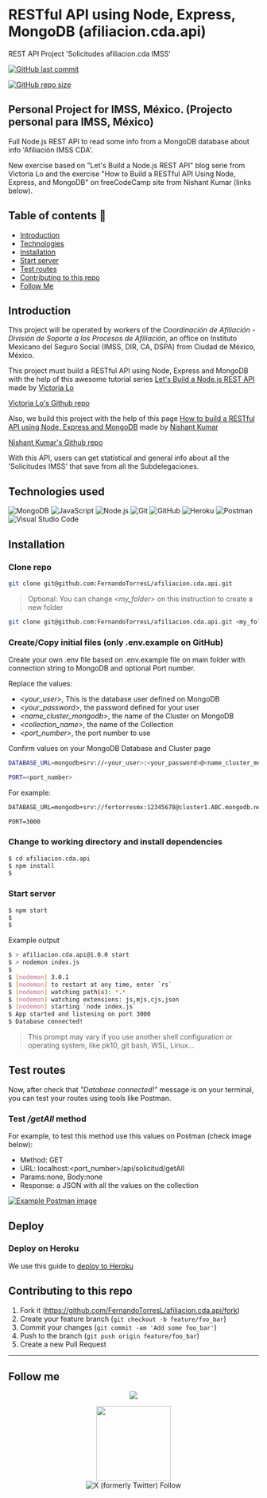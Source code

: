 # RESTful API using Node, Express, MongoDB (afiliacion.cda.api)
REST API Project 'Solicitudes afiliacion.cda IMSS' 

<a href="https://github.com/FernandoTorresL/afiliacion.cda.api/commits/main" target="_blank">![GitHub last commit](https://img.shields.io/github/last-commit/FernandoTorresL/afiliacion.cda.api)</a>

<a href="https://github.com/FernandoTorresL/afiliacion.cda.api" target="_blank">![GitHub repo size](https://img.shields.io/github/repo-size/FernandoTorresL/afiliacion.cda.api)</a>
## Personal Project for IMSS, México. (Projecto personal para IMSS, México)

Full Node.js REST API to read some info from a MongoDB database about info 'Afiliación IMSS CDA'.

New exercise based on "Let's Build a Node.js REST API" blog serie from Victoria Lo and the exercise "How to Build a RESTful API Using Node, Express, and MongoDB" on freeCodeCamp site from Nishant Kumar (links below).

## Table of contents 👀
* [Introduction](#introduction)
* [Technologies](#technology-used)
* [Installation](#installation)
* [Start server](#start-server)
* [Test routes](#test-routes)
* [Contributing to this repo](#contributing-to-this-repo)
* [Follow Me](#follow-me)

## Introduction

This project will be operated by workers of the _Coordinación de Afiliación - División de Soporte a los Procesos de Afiliación_, an office on Instituto Mexicano del Seguro Social (IMSS, DIR, CA, DSPA) from Ciudad de México, México.

This project must build a RESTful API using Node, Express and MongoDB with the help of this awesome tutorial series [Let's Build a Node.js REST API](https://hashnode.com/series/lets-build-a-nodejs-rest-api-ckcov1aob00dcfms19o5g2x42) made by [Victoria Lo](https://lo-victoria.com/)

[Victoria Lo's Github repo](https://github.com/victoria-lo/TAPI)

Also, we build this project with the help of this page [How to build a RESTful API using Node, Express and MongoDB](https://www.freecodecamp.org/news/build-a-restful-api-using-node-express-and-mongodb/) made by [Nishant Kumar](https://www.freecodecamp.org/news/author/nishant-kumar/)

[Nishant Kumar's Github repo](https://github.com/nishant-666/Rest-Api-Express-MongoDB)

With this API, users can get statistical and general info about all the 'Solicitudes IMSS' that save from all the Subdelegaciones.

## Technologies used

![MongoDB](https://img.shields.io/static/v1?style=for-the-badge&message=MongoDB&color=47A248&logo=MongoDB&logoColor=FFFFFF&label=)
![JavaScript](https://img.shields.io/static/v1?style=for-the-badge&message=JavaScript&color=222222&logo=JavaScript&logoColor=F7DF1E&label=)
![Node.js](https://img.shields.io/static/v1?style=for-the-badge&message=Node.js&color=339933&logo=Node.js&logoColor=FFFFFF&label=)
![Git](https://img.shields.io/static/v1?style=for-the-badge&message=Git&color=F05032&logo=Git&logoColor=FFFFFF&label=)
![GitHub](https://img.shields.io/static/v1?style=for-the-badge&message=GitHub&color=181717&logo=GitHub&logoColor=FFFFFF&label=)
![Heroku](https://img.shields.io/static/v1?style=for-the-badge&message=Heroku&color=79589f&logo=Heroku&logoColor=FFFFFF&label=)
![Postman](https://img.shields.io/badge/Postman-FF6C37?style=for-the-badge&logo=Postman&logoColor=white)
![Visual Studio Code](https://img.shields.io/static/v1?style=for-the-badge&message=VS+Code&color=007ACC&logo=Visual+Studio+Code&logoColor=FFFFFF&label=)

## Installation

### Clone repo

```sh
git clone git@github.com:FernandoTorresL/afiliacion.cda.api.git
```

> Optional: You can change *<my_folder>* on this instruction to create a new folder


```sh
git clone git@github.com:FernandoTorresL/afiliacion.cda.api.git <my_folder> 
```

### Create/Copy initial files (only .env.example on GitHub)

Create your own .env file based on .env.example file on main folder with connection string to MongoDB and optional Port number.

Replace the values:
- *<your_user>*, This is the database user defined on MongoDB
- *<your_password>*, the password defined for your user
- *<name_cluster_mongodb>*, the name of the Cluster on MongoDB
- *<collection_name>*, the name of the Collection
- *<port_number>*, the port number to use

Confirm values on your MongoDB Database and Cluster page

```sh
DATABASE_URL=mongodb+srv://<your_user>:<your_password>@<name_cluster_mongodb>/<collection_name>?retryWrites=true&w=majority

PORT=<port_number>
```

For example:

```txt
DATABASE_URL=mongodb+srv://fertorresmx:12345678@cluster1.ABC.mongodb.net/Subdelegaciones?retryWrites=true&w=majority

PORT=3000
```

### Change to working directory and install dependencies

```sh
$ cd afiliacion.cda.api
$ npm install
$
```

### Start server

```sh
$ npm start
$
$
```

Example output

```sh
$ > afiliacion.cda.api@1.0.0 start
$ > nodemon index.js
$
$ [nodemon] 3.0.1
$ [nodemon] to restart at any time, enter `rs`
$ [nodemon] watching path(s): *.*
$ [nodemon] watching extensions: js,mjs,cjs,json
$ [nodemon] starting `node index.js`
$ App started and listening on port 3000
$ Database connected!
```

> This prompt may vary if you use another shell configuration or operating system, like pk10, git bash, WSL, Linux...

## Test routes

Now, after check that *"Database connected!"* message is on your terminal, you can test your routes using tools like Postman.

### Test */getAll* method

For example, to test this method use this values on Postman (check image below):
- Method: GET
- URL: localhost:<port_number>/api/solicitud/getAll
- Params:none, Body:none
- Response: a JSON with all the values on the collection

<a href="https://imgur.com/0BUqUEP"><img src="https://i.imgur.com/0BUqUEP.png" title="Example Postman image" /></a>


## Deploy

### Deploy on Heroku

We use this guide to [deploy to Heroku](https://dashboard.heroku.com/apps/sapi-api/deploy/heroku-git)


## Contributing to this repo

1. Fork it (<https://github.com/FernandoTorresL/afiliacion.cda.api/fork>)
2. Create your feature branch (`git checkout -b feature/foo_bar`)
3. Commit your changes (`git commit -am 'Add some foo_bar'`)
4. Push to the branch (`git push origin feature/foo_bar`)
5. Create a new Pull Request

---

## Follow me
<p align="center">
    <a href="https://www.buymeacoffee.com/fertorresmx"><img src="https://img.buymeacoffee.com/button-api/?text=Buy me a coffee&emoji=&slug=fertorresmx&button_colour=5F7FFF&font_colour=ffffff&font_family=Poppins&outline_colour=000000&coffee_colour=FFDD00"></a>
</p>

<div align="center">
    <a href="https://fertorresmx.dev/">
      <img height="150em" src="https://raw.githubusercontent.com/FernandoTorresL/FernandoTorresL/main/media/FerTorres-dev1.png">
  </a>
</div>

<div align="center">
  <img alt="X (formerly Twitter) Follow" src="https://img.shields.io/twitter/follow/FerTorresMx">
</div>




